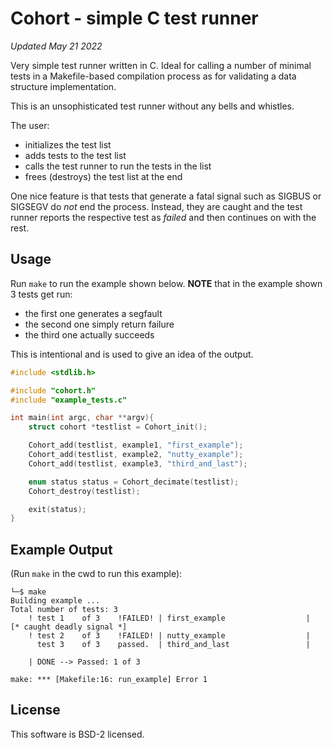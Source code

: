 # Cohort - simple C test runner

_Updated May 21 2022_

Very simple test runner written in C. Ideal for calling a number of
minimal tests in a Makefile-based compilation process as for validating
a data structure implementation.

This is an unsophisticated test runner without any bells and whistles.

The user:
 * initializes the test list
 * adds tests to the test list
 * calls the test runner to run the tests in the list
 * frees (destroys) the test list at the end

One nice feature is that tests that generate a fatal signal
such as SIGBUS or SIGSEGV do _not_ end the process. Instead, they
are caught and the test runner reports the respective test as _failed_
and then continues on with the rest.

## Usage

Run `make` to run the example shown below.
**NOTE** that in the example shown 3 tests get run:
 - the first one generates a segfault
 - the second one simply return failure
 - the third one actually succeeds

This is intentional and is used to give an idea of the output.

```C
#include <stdlib.h>

#include "cohort.h"
#include "example_tests.c"

int main(int argc, char **argv){
    struct cohort *testlist = Cohort_init();

    Cohort_add(testlist, example1, "first_example");
    Cohort_add(testlist, example2, "nutty_example");
    Cohort_add(testlist, example3, "third_and_last");

    enum status status = Cohort_decimate(testlist);
    Cohort_destroy(testlist);

    exit(status);
}
```

## Example Output

(Run `make` in the cwd to run this example):
```
└─$ make
Building example ...
Total number of tests: 3
	! test 1    of 3    !FAILED! | first_example                  |		[* caught deadly signal *]
	! test 2    of 3    !FAILED! | nutty_example                  |
	  test 3    of 3    passed.  | third_and_last                 |

	| DONE --> Passed: 1 of 3

make: *** [Makefile:16: run_example] Error 1
```


## License

This software is BSD-2 licensed.

